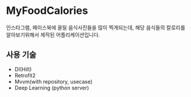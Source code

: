 # MyFoodCalories

인스타그램, 페이스북에 올릴 음식사진들을 많이 찍게되는데, 해당 음식들의 칼로리를 알아보기위해서 제작된 어플리케이션입니다.  

## 사용 기술
  - DI(Hilt)
  - Retrofit2
  - Mvvm(with repository, usecase)
  - Deep Learning (python server)
